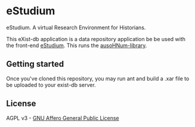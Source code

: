 # eStudium

eStudium. A virtual Research Environment for Historians.

This eXist-db application is a data repository application be be used with the front-end [eStudium](https://gitlab.huma-num.fr/estudium/estudiumdata). This runs the [ausoHNum-library](https://gitlab.huma-num.fr/estudium/ausohnum-library). 

## Getting started

Once you've cloned this repository, you may run ant and build a .xar file to be uploaded to your exist-db server.


## License

AGPL v3 - [GNU Affero General Public License](https://www.gnu.org/licenses/agpl-3.0.html)
